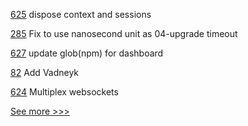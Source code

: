 
[625](https://github.com/hyperledger-labs/fabric-smart-client/pull/625) dispose context and sessions

[285](https://github.com/hyperledger-labs/yui-ibc-solidity/pull/285) Fix to use nanosecond unit as 04-upgrade timeout

[627](https://github.com/hyperledger/cello/pull/627) update glob(npm) for dashboard

[82](https://github.com/hyperledger-labs/governance/pull/82) Add Vadneyk

[624](https://github.com/hyperledger-labs/fabric-smart-client/pull/624) Multiplex websockets


[See more >>>](https://start-here.hyperledger.org/pull-requests)
